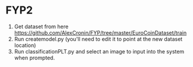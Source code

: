 # FYP2

1.	Get dataset from here https://github.com/AlexCronin/FYP/tree/master/EuroCoinDataset/train
2.	Run createmodel.py (you'll need to edit it to point at the new dataset location)
3.	Run classificationPLT.py and select an image to input into the system when prompted.